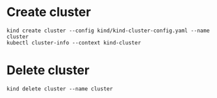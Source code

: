 # Create cluster
```
kind create cluster --config kind/kind-cluster-config.yaml --name cluster
kubectl cluster-info --context kind-cluster
```
# Delete cluster
```
kind delete cluster --name cluster
```